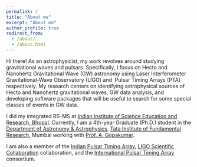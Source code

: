 ```yaml
---
permalink: /
title: "About me"
excerpt: "About me"
author_profile: true
redirect_from: 
  - /about/
  - /about.html
---
```


Hi there! As an astrophysicist, my work revolves around studying gravitational waves and pulsars. Specifically, I focus on Hecto and Nanohertz Gravitational Wave (GW) astronomy using Laser Interferometer Gravitational-Wave Observatory (LIGO) and  Pulsar Timing Arrays (PTA) respectively. My research centers on identifying astrophysical sources of Hecto and Nanohertz gravitational waves, GW data analysis, and developing software packages that will be useful to search for some special classes of events in GW data.

I did my integrated BS-MS at [Indian Institute of Science Education and Research, Bhopal](https://www.iiserb.ac.in/). Currently, I am a 4th-year Graduate (Ph.D.) student in the [Department of Astronomy & Astrophysics](https://www.tifr.res.in/~daa/), [Tata Institute of Fundamental Research](https://main.tifr.res.in/), Mumbai working with [Prof. A. Gopakumar](https://inspirehep.net/literature?sort=mostrecent&size=25&page=1&q=GOPAKUMAR%20ACHAMVEEDU).

I am also a member of the [Indian Pulsar Timing Array](http://inpta.iitr.ac.in/), [LIGO Scientific Collaboration](https://www.ligo.caltech.edu/) collaboration, and the [International Pulsar Timing Array](http://ipta4gw.org/) consortium.
